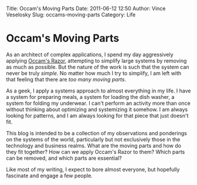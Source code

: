 Title: Occam's Moving Parts
Date: 2011-06-12 12:50
Author: Vince Veselosky
Slug: occams-moving-parts
Category: Life

# Occam's Moving Parts

As an architect of complex applications, I spend my day aggressively
applying [Occam's Razor][], attempting to simplify large systems by
removing as much as possible. But the nature of the work is such that
the system can never be truly *simple*. No matter how much I try to
simplify, I am left with that feeling that there are *too many moving
parts*.

As a geek, I apply a systems approach to almost everything in my life. I
have a system for preparing meals, a system for loading the dish washer,
a system for folding my underwear. I can't perform an activity more than
once without thinking about optimizing and systemizing it somehow. I am
always looking for patterns, and I am always looking for that piece that
just doesn't fit.

This blog is intended to be a collection of my observations and
ponderings on the systems of the world, particularly but not exclusively
those in the technology and business realms. What are the moving parts
and how do they fit together? How can we apply Occam's Razor to them?
Which parts can be removed, and which parts are essential?

Like most of my writing, I expect to bore almost everyone, but hopefully
fascinate and engage a few people.

[Occam's Razor]: http://en.wikipedia.org/wiki/Occam's_razor
